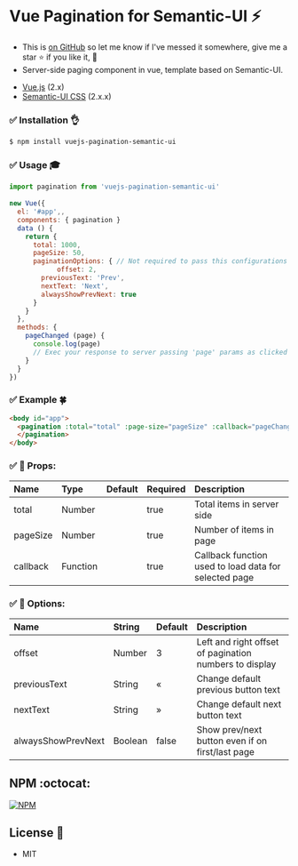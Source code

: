 # Vue Pagination for Semantic-UI :zap:
+ This is [on GitHub](https://github.com/vinayakkulkarni/vuejs-pagination-semantic-ui) so let me know if I've messed it somewhere, give me a star :star: if you like it, :beers:
+ Server-side paging component in vue, template based on Semantic-UI.

* [Vue.js](https://vuejs.org/) (2.x)
* [Semantic-UI CSS](https://semantic-ui.com/) (2.x.x)

### :white_check_mark: Installation :ok_hand:

```bash
$ npm install vuejs-pagination-semantic-ui
```

### :white_check_mark: Usage :mortar_board:
```js
import pagination from 'vuejs-pagination-semantic-ui'
    
new Vue({
  el: '#app',,
  components: { pagination }
  data () {
    return {
      total: 1000,
      pageSize: 50,
      paginationOptions: { // Not required to pass this configurations
		    offset: 2,
        previousText: 'Prev',
        nextText: 'Next',
        alwaysShowPrevNext: true
      }
    }
  },
  methods: {
    pageChanged (page) {            
      console.log(page)
      // Exec your response to server passing 'page' params as clicked button paging
    }
  }
})
```

### :white_check_mark: Example :four_leaf_clover: 

```html
<body id="app">
  <pagination :total="total" :page-size="pageSize" :callback="pageChanged" :options="paginationOptions">
  </pagination>
</body>
```

### :white_check_mark: :book: Props: 
| Name          | Type     | Default | Required | Description
| :------------ | :--------| :-------| :--------| :-----------
| total         | Number   |         | true     | Total items in server side
| pageSize      | Number   |         | true     | Number of items in page
| callback      | Function |         | true     | Callback function used to load data for selected page

### :white_check_mark: :book: Options: 
| Name                | String  | Default     | Description
| :-------------------| :-------| :-----------| :-------
| offset              | Number  | 3           | Left and right offset of pagination numbers to display
| previousText        | String  | «           | Change default previous button text
| nextText            | String  | »           | Change default next button text
| alwaysShowPrevNext  | Boolean | false       | Show prev/next button even if on first/last page

## NPM :octocat:  

[![NPM](https://nodei.co/npm/vuejs-pagination-semantic-ui.png?downloads=true&downloadRank=true&stars=true)](https://nodei.co/npm/vuejs-pagination-semantic-ui/)

## License :book:
+ MIT
